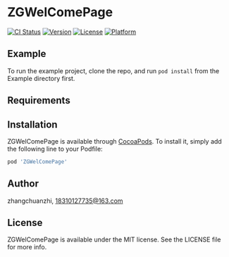 # ZGWelComePage

[![CI Status](http://img.shields.io/travis/zhangchuanzhi/ZGWelComePage.svg?style=flat)](https://travis-ci.org/zhangchuanzhi/ZGWelComePage)
[![Version](https://img.shields.io/cocoapods/v/ZGWelComePage.svg?style=flat)](http://cocoapods.org/pods/ZGWelComePage)
[![License](https://img.shields.io/cocoapods/l/ZGWelComePage.svg?style=flat)](http://cocoapods.org/pods/ZGWelComePage)
[![Platform](https://img.shields.io/cocoapods/p/ZGWelComePage.svg?style=flat)](http://cocoapods.org/pods/ZGWelComePage)

## Example

To run the example project, clone the repo, and run `pod install` from the Example directory first.

## Requirements

## Installation

ZGWelComePage is available through [CocoaPods](http://cocoapods.org). To install
it, simply add the following line to your Podfile:

```ruby
pod 'ZGWelComePage'
```

## Author

zhangchuanzhi, 18310127735@163.com

## License

ZGWelComePage is available under the MIT license. See the LICENSE file for more info.

